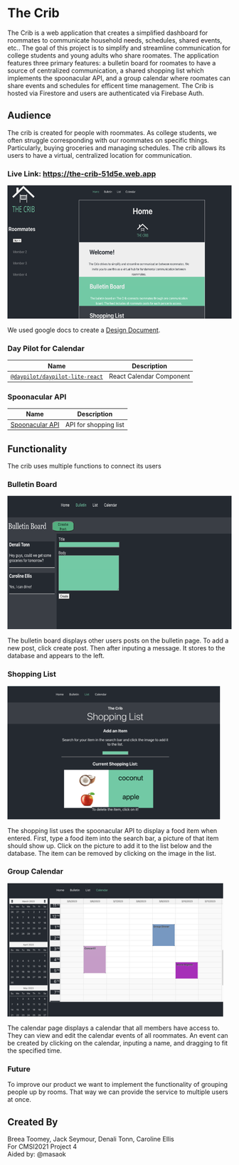 # The Crib

The Crib is a web application that creates a simplified dashboard for roommates to communicate household needs, schedules, shared events, etc.. The goal of this project is to simplify and streamline communication for college students and young adults who share roomates. The application features three primary features: a bulletin board for roomates to have a source of centralized communication, a shared shopping list which implements the spoonacular API, and a group calendar where roomates can share events and schedules for efficent time management. The Crib is hosted via Firestore and users are authenticated via Firebase Auth.

## Audience
The crib is created for people with roommates. As college students, we often struggle corresponding with our roommates on specific things. Particularly,  buying groceries and managing schedules. The crib allows its users to have a virtual, centralized location for communication.

### Live Link: https://the-crib-51d5e.web.app

<img src="/screenshots/homeScreen.png" height=300 />



We used google docs to create a [Design Document](https://docs.google.com/document/d/1qVWHEj-IDcK8vzpuq9Sd558u5bWY9UGDGsRuFjIjNYI/edit?usp=sharing).

### Day Pilot for Calendar

| Name                                                                                              | Description              |
| ------------------------------------------------------------------------------------------------- | ------------------------ |
| [`@daypilot/daypilot-lite-react`](https://code.daypilot.org/42221/react-weekly-calendar-tutorial) | React Calendar Component |

### Spoonacular API

| Name                                                | Description           |
| --------------------------------------------------- | --------------------- |
| [Spoonacular API](https://spoonacular.com/food-api) | API for shopping list |

## Functionality
The crib uses multiple functions to connect its users

### Bulletin Board

<img src="/screenshots/bulletinEx.png" height=300/>

The bulletin board displays other users posts on the bulletin page. To add a new post, click create post. Then after inputing a message. It stores to the database and appears to the left.


### Shopping List

<img src="/screenshots/listEx.png" height=300 />

The shopping list uses the spoonacular API to display a food item when entered. First, type a food item into the search bar, a picture of that item should show up. Click on the picture to add it to the list below and the database. The item can be removed by clicking on the image in the list.


### Group Calendar

<img src="/screenshots/calendarEx.png"  height=300 />

The calendar page displays a calendar that all members have access to. They can view and edit the calendar events of all roommates. An event can be created by clicking on the calendar, inputing a name, and dragging to fit the specified time.

### Future
To improve our product we want to implement the functionality of grouping people up by rooms. That way we can provide the service to multiple users at once.

## Created By

Breea Toomey, Jack Seymour, Denali Tonn, Caroline Ellis <br />
For CMSI2021 Project 4 <br />
Aided by: @masaok
